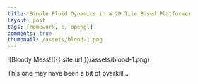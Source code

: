 ```yaml
---
title: Simple Fluid Dynamics in a 2D Tile Based Platformer
layout: post
tags: [homework, c, opengl]
comments: true
thumbnail: /assets/blood-1.png
---
```


![Bloody Mess!]({{ site.url }}/assets/blood-1.png)


This one may have been a bit of overkill...
